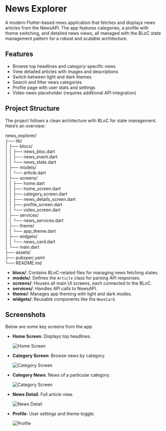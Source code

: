 # News Explorer

A modern Flutter-based news application that fetches and displays news articles from the NewsAPI. The app features categories, a profile with theme switching, and detailed news views, all managed with the BLoC state management pattern for a robust and scalable architecture.

## Features
- Browse top headlines and category-specific news
- View detailed articles with images and descriptions
- Switch between light and dark themes
- Search and filter news categories
- Profile page with user stats and settings
- Video news placeholder (requires additional API integration)

## Project Structure
The project follows a clean architecture with BLoC for state management. Here’s an overview:

news_explorer/     
├── lib/  
│   ├── blocs/  
│   │   ├── news_bloc.dart      
│   │   ├── news_event.dart     
│   │   └── news_state.dart     
│   ├── models/                 
│   │   └── article.dart        
│   ├── screens/     
│   │   ├── home.dart  
│   │   ├── home_screen.dart    
│   │   ├── category_screen.dart  
│   │   ├── news_details_screen.dart  
│   │   ├── profile_screen.dart  
│   │   └── video_screen.dart    
│   ├── services/                
│   │   └── news_services.dart   
│   ├── theme/                   
│   │   └── app_theme.dart       
│   ├── widgets/                 
│   │   └── news_card.dart       
│   └── main.dart                
├── assets/                     
├── pubspec.yaml               
└── README.md

- **blocs/**: Contains BLoC-related files for managing news fetching states.
- **models/**: Defines the `Article` class for parsing API responses.
- **screens/**: Houses all main UI screens, each connected to the BLoC.
- **services/**: Handles API calls to NewsAPI.
- **theme/**: Manages app theming with light and dark modes.
- **widgets/**: Reusable components like the `NewsCard`.

## Screenshots

Below are some key screens from the app:

- **Home Screen**: Displays top headlines.

  ![Home Screen](screenshots/home_screen.png)

- **Category Screen**: Browse news by category.

  ![Category Screen](screenshots/category_screen.png)

- **Category News**: News of a particular category.

  ![Category Screen](screenshots/category_news.png)

- **News Detail**: Full article view.

  ![News Detail](screenshots/news_detail.png)

- **Profile**: User settings and theme toggle.

  ![Profile](screenshots/profile_screen.png)